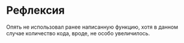 # Рефлексия
Опять не использовал ранее написанную функцию, хотя в данном случае количество кода, вроде, не особо увеличилось.